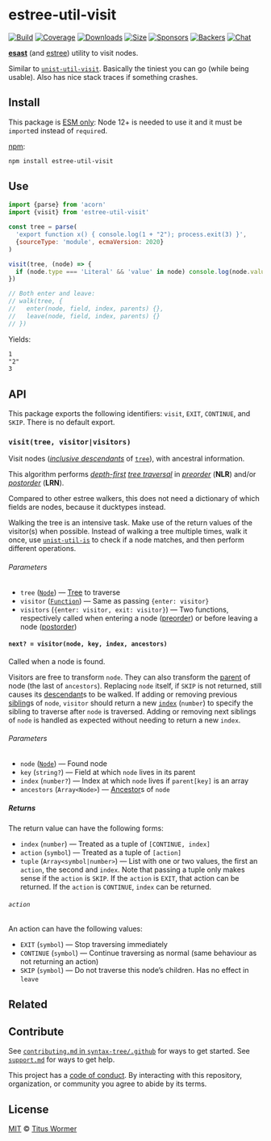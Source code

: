 # estree-util-visit

[![Build][build-badge]][build]
[![Coverage][coverage-badge]][coverage]
[![Downloads][downloads-badge]][downloads]
[![Size][size-badge]][size]
[![Sponsors][sponsors-badge]][collective]
[![Backers][backers-badge]][collective]
[![Chat][chat-badge]][chat]

[**esast**][esast] (and [estree][]) utility to visit nodes.

Similar to [`unist-util-visit`][unist-visit].
Basically the tiniest you can go (while being usable).
Also has nice stack traces if something crashes.

## Install

This package is [ESM only](https://gist.github.com/sindresorhus/a39789f98801d908bbc7ff3ecc99d99c):
Node 12+ is needed to use it and it must be `import`ed instead of `require`d.

[npm][]:

```sh
npm install estree-util-visit
```

## Use

```js
import {parse} from 'acorn'
import {visit} from 'estree-util-visit'

const tree = parse(
  'export function x() { console.log(1 + "2"); process.exit(3) }',
  {sourceType: 'module', ecmaVersion: 2020}
)

visit(tree, (node) => {
  if (node.type === 'Literal' && 'value' in node) console.log(node.value)
})

// Both enter and leave:
// walk(tree, {
//   enter(node, field, index, parents) {},
//   leave(node, field, index, parents) {}
// })
```

Yields:

```txt
1
"2"
3
```

## API

This package exports the following identifiers: `visit`, `EXIT`, `CONTINUE`, and
`SKIP`.
There is no default export.

### `visit(tree, visitor|visitors)`

Visit nodes ([*inclusive descendants*][descendant] of [`tree`][tree]), with
ancestral information.

This algorithm performs [*depth-first*][depth-first]
[*tree traversal*][tree-traversal] in [*preorder*][preorder] (**NLR**) and/or
[*postorder*][postorder] (**LRN**).

Compared to other estree walkers, this does not need a dictionary of which
fields are nodes, because it ducktypes instead.

Walking the tree is an intensive task.
Make use of the return values of the visitor(s) when possible.
Instead of walking a tree multiple times, walk it once, use
[`unist-util-is`][is] to check if a node matches, and then perform different
operations.

###### Parameters

*   `tree` ([`Node`][node]) — [Tree][] to traverse
*   `visitor` ([`Function`][visitor])
    — Same as passing `{enter: visitor}`
*   `visitors` (`{enter: visitor, exit: visitor}`)
    — Two functions, respectively called when entering a node ([preorder][])
    or before leaving a node ([postorder][])

#### `next? = visitor(node, key, index, ancestors)`

Called when a node is found.

Visitors are free to transform `node`.
They can also transform the [parent][] of node (the last of `ancestors`).
Replacing `node` itself, if `SKIP` is not returned, still causes its
[descendant][]s to be walked.
If adding or removing previous [sibling][]s of `node`, `visitor` should return
a new [`index`][index] (`number`) to specify the sibling to traverse after
`node` is traversed.
Adding or removing next siblings of `node` is handled as expected without
needing to return a new `index`.

###### Parameters

*   `node` ([`Node`][node]) — Found node
*   `key` (`string?`) — Field at which `node` lives in its parent
*   `index` (`number?`) — Index at which `node` lives if `parent[key]` is an
    array
*   `ancestors` (`Array<Node>`) — [Ancestor][]s of `node`

##### Returns

The return value can have the following forms:

*   `index` (`number`) — Treated as a tuple of `[CONTINUE, index]`
*   `action` (`symbol`) — Treated as a tuple of `[action]`
*   `tuple` (`Array<symbol|number>`) — List with one or two values, the first
    an `action`, the second and `index`.
    Note that passing a tuple only makes sense if the `action` is `SKIP`.
    If the `action` is `EXIT`, that action can be returned.
    If the `action` is `CONTINUE`, `index` can be returned.

###### `action`

An action can have the following values:

*   `EXIT` (`symbol`) — Stop traversing immediately
*   `CONTINUE` (`symbol`) — Continue traversing as normal (same behaviour
    as not returning an action)
*   `SKIP` (`symbol`) — Do not traverse this node’s children.
    Has no effect in `leave`

## Related

## Contribute

See [`contributing.md` in `syntax-tree/.github`][contributing] for ways to get
started.
See [`support.md`][support] for ways to get help.

This project has a [code of conduct][coc].
By interacting with this repository, organization, or community you agree to
abide by its terms.

## License

[MIT][license] © [Titus Wormer][author]

<!-- Definition -->

[build-badge]: https://github.com/syntax-tree/estree-util-visit/workflows/main/badge.svg

[build]: https://github.com/syntax-tree/estree-util-visit/actions

[coverage-badge]: https://img.shields.io/codecov/c/github/syntax-tree/estree-util-visit.svg

[coverage]: https://codecov.io/github/syntax-tree/estree-util-visit

[downloads-badge]: https://img.shields.io/npm/dm/estree-util-visit.svg

[downloads]: https://www.npmjs.com/package/estree-util-visit

[size-badge]: https://img.shields.io/bundlephobia/minzip/estree-util-visit.svg

[size]: https://bundlephobia.com/result?p=estree-util-visit

[sponsors-badge]: https://opencollective.com/unified/sponsors/badge.svg

[backers-badge]: https://opencollective.com/unified/backers/badge.svg

[collective]: https://opencollective.com/unified

[chat-badge]: https://img.shields.io/badge/chat-discussions-success.svg

[chat]: https://github.com/syntax-tree/unist/discussions

[npm]: https://docs.npmjs.com/cli/install

[license]: license

[author]: https://wooorm.com

[contributing]: https://github.com/syntax-tree/.github/blob/HEAD/contributing.md

[support]: https://github.com/syntax-tree/.github/blob/HEAD/support.md

[coc]: https://github.com/syntax-tree/.github/blob/HEAD/code-of-conduct.md

[index]: https://github.com/syntax-tree/unist#index

[parent]: https://github.com/syntax-tree/unist#parent-1

[esast]: https://github.com/syntax-tree/esast

[estree]: https://github.com/estree/estree

[ancestor]: https://github.com/syntax-tree/unist#ancestor

[descendant]: https://github.com/syntax-tree/unist#descendant

[tree]: https://github.com/syntax-tree/unist#tree

[depth-first]: https://github.com/syntax-tree/unist#depth-first-traversal

[tree-traversal]: https://github.com/syntax-tree/unist#tree-traversal

[preorder]: https://github.com/syntax-tree/unist#preorder

[postorder]: https://github.com/syntax-tree/unist#postorder

[is]: https://github.com/syntax-tree/unist-util-is

[node]: https://github.com/syntax-tree/esast#node

[sibling]: https://github.com/syntax-tree/esast#sibling

[visitor]: #next--visitornode-key-index-ancestors

[unist-visit]: https://github.com/syntax-tree/unist-util-visit-parents

